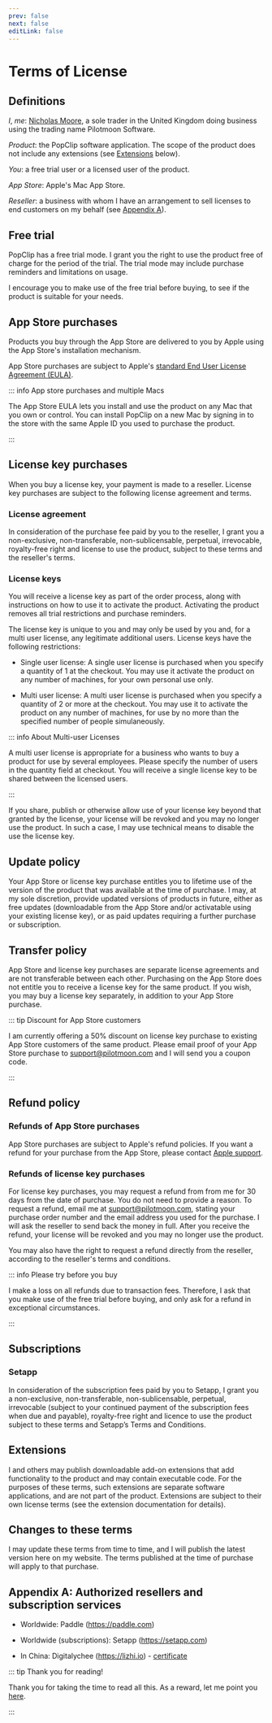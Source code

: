 ```yaml
---
prev: false
next: false
editLink: false
---
```


# Terms of License

## Definitions

_I_, _me_: [Nicholas Moore](https://pilotmoon.com/about), a sole trader in the
United Kingdom doing business using the trading name Pilotmoon Software.

_Product_: the PopClip software application. The scope of the product does not
include any extensions (see [Extensions](#extensions) below).

_You_: a free trial user or a licensed user of the product.

_App Store_: Apple's Mac App Store.

_Reseller_: a business with whom I have an arrangement to sell licenses to end
customers on my behalf (see
[Appendix A](#appendix-a-authorized-resellers-and-subscription-services)).

## Free trial

PopClip has a free trial mode. I grant you the right to use the product free of
charge for the period of the trial. The trial mode may include purchase
reminders and limitations on usage.

I encourage you to make use of the free trial before buying, to see if the
product is suitable for your needs.

## App Store purchases

Products you buy through the App Store are delivered to you by Apple using the
App Store's installation mechanism.

App Store purchases are subject to Apple's
[standard End User License Agreement (EULA)](https://www.apple.com/legal/internet-services/itunes/dev/stdeula/).

::: info App store purchases and multiple Macs

The App Store EULA lets you install and use the product on any Mac that you own
or control. You can install PopClip on a new Mac by signing in to the store with
the same Apple ID you used to purchase the product.

:::

## License key purchases

When you buy a license key, your payment is made to a reseller. License key
purchases are subject to the following license agreement and terms.

### License agreement

In consideration of the purchase fee paid by you to the reseller, I grant you a
non-exclusive, non-transferable, non-sublicensable, perpetual, irrevocable,
royalty-free right and license to use the product, subject to these terms and
the reseller's terms.

### License keys

You will receive a license key as part of the order process, along with
instructions on how to use it to activate the product. Activating the product
removes all trial restrictions and purchase reminders.

The license key is unique to you and may only be used by you and, for a multi
user license, any legitimate additional users. License keys have the following
restrictions:

- Single user license: A single user license is purchased when you specify a
  quantity of 1 at the checkout. You may use it activate the product on any
  number of machines, for your own personal use only.

- Multi user license: A multi user license is purchased when you specify a
  quantity of 2 or more at the checkout. You may use it to activate the product
  on any number of machines, for use by no more than the specified number of
  people simulaneously.

::: info About Multi-user Licenses

A multi user license is appropriate for a business who wants to buy a product
for use by several employees. Please specify the number of users in the quantity
field at checkout. You will receive a single license key to be shared between
the licensed users.

:::

If you share, publish or otherwise allow use of your license key beyond that
granted by the license, your license will be revoked and you may no longer use
the product. In such a case, I may use technical means to disable the use the
license key.

## Update policy

Your App Store or license key purchase entitles you to lifetime use of the
version of the product that was available at the time of purchase. I may, at my
sole discretion, provide updated versions of products in future, either as free
updates (downloadable from the App Store and/or activatable using your existing
license key), or as paid updates requiring a further purchase or subscription.

## Transfer policy

App Store and license key purchases are separate license agreements and are not
transferable between each other. Purchasing on the App Store does not entitle
you to receive a license key for the same product. If you wish, you may buy a
license key separately, in addition to your App Store purchase.

::: tip Discount for App Store customers

I am currently offering a 50% discount on license key purchase to existing App
Store customers of the same product. Please email proof of your App Store
purchase to
<a href="mailto:support@pilotmoon.com">support@pilotmoon.com</a> and I will send
you a coupon code.

:::

## Refund policy

### Refunds of App Store purchases

App Store purchases are subject to Apple's refund policies. If you want a refund
for your purchase from the App Store, please contact
[Apple support](https://getsupport.apple.com/).

### Refunds of license key purchases

For license key purchases, you may request a refund from from me for 30 days
from the date of purchase. You do not need to provide a reason. To request a
refund, email me at <support@pilotmoon.com>, stating your purchase order number
and the email address you used for the purchase. I will ask the reseller to send
back the money in full. After you receive the refund, your license will be
revoked and you may no longer use the product.

You may also have the right to request a refund directly from the reseller,
according to the reseller's terms and conditions.

::: info Please try before you buy

I make a loss on all refunds due to transaction fees. Therefore, I ask that you
make use of the free trial before buying, and only ask for a refund in
exceptional circumstances.

:::

## Subscriptions

### Setapp

In consideration of the subscription fees paid by you to Setapp, I grant you a
non-exclusive, non-transferable, non-sublicensable, perpetual, irrevocable
(subject to your continued payment of the subscription fees when due and
payable), royalty-free right and licence to use the product subject to these
terms and Setapp’s Terms and Conditions.

## Extensions

I and others may publish downloadable add-on extensions that add functionality
to the product and may contain executable code. For the purposes of these terms,
such extensions are separate software applications, and are not part of the
product. Extensions are subject to their own license terms (see the extension
documentation for details).

## Changes to these terms

I may update these terms from time to time, and I will publish the latest
version here on my website. The terms published at the time of purchase will
apply to that purchase.

## Appendix A: Authorized resellers and subscription services

- Worldwide: Paddle (<https://paddle.com>)

- Worldwide (subscriptions): Setapp (<https://setapp.com>)

- In China: Digitalychee (<https://lizhi.io>) - [certificate](/lizhi)

::: tip Thank you for reading!

Thank you for taking the time to read all this. As a reward, let me point you [here](/coupon-code).

:::
